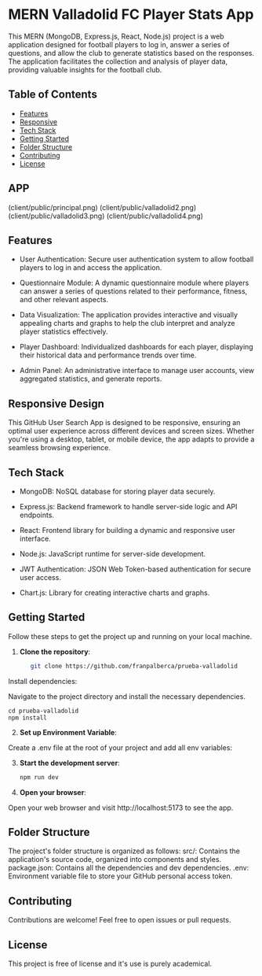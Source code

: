# MERN Valladolid FC Player Stats App

This MERN (MongoDB, Express.js, React, Node.js) project is a web application designed for football players to log in, answer a series of questions, and allow the club to generate statistics based on the responses. The application facilitates the collection and analysis of player data, providing valuable insights for the football club.

## Table of Contents

- [Features](#features)
- [Responsive](#responsive)
- [Tech Stack](#teck-stack)
- [Getting Started](#getting-started)
- [Folder Structure](#folder-structure)
- [Contributing](#contributing)
- [License](#license)

## APP
(client/public/principal.png)
(client/public/valladolid2.png)
(client/public/valladolid3.png)
(client/public/valladolid4.png)

## Features
- User Authentication: Secure user authentication system to allow football players to log in and access the application.

- Questionnaire Module: A dynamic questionnaire module where players can answer a series of questions related to their performance, fitness, and other relevant aspects.

- Data Visualization: The application provides interactive and visually appealing charts and graphs to help the club interpret and analyze player statistics effectively.

- Player Dashboard: Individualized dashboards for each player, displaying their historical data and performance trends over time.

- Admin Panel: An administrative interface to manage user accounts, view aggregated statistics, and generate reports.


## Responsive Design

This GitHub User Search App is designed to be responsive, ensuring an optimal user experience across different devices and screen sizes. Whether you're using a desktop, tablet, or mobile device, the app adapts to provide a seamless browsing experience.

## Tech Stack
- MongoDB: NoSQL database for storing player data securely.

- Express.js: Backend framework to handle server-side logic and API endpoints.

- React: Frontend library for building a dynamic and responsive user interface.

- Node.js: JavaScript runtime for server-side development.

- JWT Authentication: JSON Web Token-based authentication for secure user access.

- Chart.js: Library for creating interactive charts and graphs.


## Getting Started

Follow these steps to get the project up and running on your local machine.

1. **Clone the repository**:
    ```bash
       git clone https://github.com/franpalberca/prueba-valladolid

Install dependencies:

Navigate to the project directory and install the necessary dependencies.

    cd prueba-valladolid
    npm install

2. **Set up Environment Variable**:

Create a .env file at the root of your project and add all env variables:


3. **Start the development server**:
    ```bash
    npm run dev

4. **Open your browser**:

Open your web browser and visit http://localhost:5173 to see the app.

## Folder Structure
The project's folder structure is organized as follows:
src/: Contains the application's source code, organized into components and styles.
package.json: Contains all the dependencies and dev dependencies.
.env: Environment variable file to store your GitHub personal access token.

## Contributing
Contributions are welcome! Feel free to open issues or pull requests.

## License
This project is free of license and it's use is purely academical.
